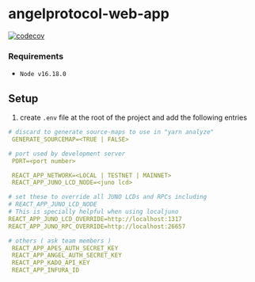 # angelprotocol-web-app
[![codecov](https://codecov.io/gh/AngelProtocolFinance/angelprotocol-web-app/branch/master/graph/badge.svg?token=9KS3RZZHJF)](https://codecov.io/gh/AngelProtocolFinance/angelprotocol-web-app)

### Requirements

- `Node v16.18.0`

## Setup

1. create `.env` file at the root of the project and add the following entries

```yaml
# discard to generate source-maps to use in "yarn analyze"
 GENERATE_SOURCEMAP=<TRUE | FALSE>

# port used by development server
 PORT=<port number>

 REACT_APP_NETWORK=<LOCAL | TESTNET | MAINNET>
 REACT_APP_JUNO_LCD_NODE=<juno lcd>

# set these to override all JUNO LCDs and RPCs including 
# REACT_APP_JUNO_LCD_NODE
# This is specially helpful when using localjuno
REACT_APP_JUNO_LCD_OVERRIDE=http://localhost:1317
REACT_APP_JUNO_RPC_OVERRIDE=http://localhost:26657

# others ( ask team members )
 REACT_APP_APES_AUTH_SECRET_KEY
 REACT_APP_ANGEL_AUTH_SECRET_KEY
 REACT_APP_KADO_API_KEY
 REACT_APP_INFURA_ID

```
